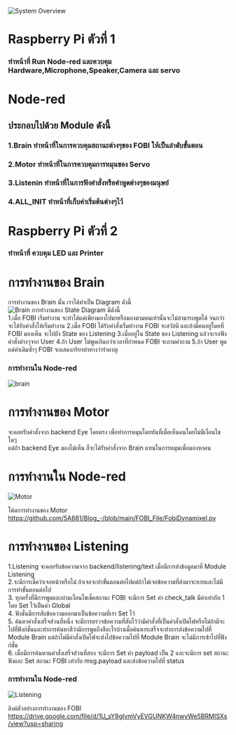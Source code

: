 ![System Overview](https://user-images.githubusercontent.com/46487715/109979637-ae88c300-7d31-11eb-89a2-efba68d0a19a.png) 
# Raspberry Pi ตัวที่ 1   
### ทำหน้าที่ Run Node-red และควบคุม Hardware,Microphone,Speaker,Camera และ servo  

# Node-red
## ประกอบไปด้วย Module ดังนี้  
### 1.Brain ทำหน้าที่ในการควบคุมสถานะต่างๆของ FOBI ให้เป็นลำดับขั้นตอน  
### 2.Motor ทำหน้าที่ในการควบคุมการหมุนของ Servo  
### 3.Listenin ทำหน้าที่ในการฟังคำสั่งหรือคำพูดต่างๆของมนุษย์  
### 4.ALL_INIT ทำหน้าที่เก็บค่าเริ่มต้นต่างๆไว้  

# Raspberry Pi ตัวที่ 2  
### ทำหน้าที่ ควบคุม LED และ Printer 


# การทำงานของ Brain  
 การทำงานของ Brain นั้น เราได้ทำเป็น Diagram ดังนี้  
 ![Brain](https://user-images.githubusercontent.com/46487715/110239785-547b3e00-7f7b-11eb-8561-b4a6c58fd64d.PNG)
 การทำงานของ State Diagram มีดังนี้  
   1.เมื่อ FOBI เริ่มทำงาน จะทำได้แค่เพียงมองไปมาหรือมองตามคนเท่านั้นจะไม่สามารถพูดได้ จนกว่าจะได้รับคำสั่งให้เริ่มทำงาน
   2.เมื่อ FOBI ได้รับคำสั่งเริ่มทำงาน  FOBI จะสวัสดี และถ้ามีคนอยู่โดยที่ FOBI มองเห็น จะไปยัง State ของ Listening
   3.เมื่ออยู่ใน State ของ Listening แล้วจะรอฟังคำสั่งต่างๆจาก User
   4.ถ้า User ไม่พูดเกินกว่าเวลาที่กำหนด  FOBI จะถามคำถาม
   5.ถ้า User พูดแต่คำเดิมซ้ำๆ FOBI จะแสดงกริยาท่าทางว่ารำคาญ
 ### การทำงานใน Node-red
 ![brain](https://user-images.githubusercontent.com/46487715/110452421-beb8ed80-80f7-11eb-9e95-6e54d220d2a6.png) 

# การทำงานของ Motor
 จะคอยรับคำสั่งจาก backend Eye โดยตรง เพื่อทำการหมุนโดยทันที่เมื่อเห็นคนโดยไม่มีเงื่อนไขใดๆ  
 แต่ถ้า backend Eye มองไม่เห็น ก็จะได้รับคำสั่งจาก Brain แทนในการหมุนเพื่อมองหาคน  
 
 # การทำงานใน Node-red
 ![Motor](https://user-images.githubusercontent.com/46487715/110451874-376b7a00-80f7-11eb-8f99-8a60b0a7e5c8.png)
 
 โค้ดการทำงานของ Motor https://github.com/5A681/Blog_-/blob/main/FOBI_File/FobiDynamixel.py

# การทำงานของ Listening  
1.Listening จะคอยรับข้อความจาก backend/listening/text เมื่อมีการส่งข้อมูลมาที่ Module Listening   
2.จะมีการเช็คว่าเจอหน้าหรือไม่ ถ้าเจอจะทำขั้นตอนต่อไปแต่ถ้าไม่เจอข้อความที่ส่งมาจะหายและไม่มีการทำขั้นตอนต่อไป  
3. ทุกครั้งที่มีการพูดและผ่านเงื่อนไขเช็คสถานะ FOBI จะมีการ Set ค่า check_talk มีค่าเท่ากับ 1 โดย Set ไว้เป็นค่า Global  
4. ฟังชั่นมีการสับข้อความออกมาเป็นข้อความที่เรา Set ไว้   
5. ค้นหาคำสั่งเสร็จส่วนที่หนึ่ง จะมีการตรวจข้อความที่สับไว้ว่ามีคำสั่งที่เป็นคำสั่งเปิดไฟหรือไม่ถ้ามีจะไปที่ฟังก์ชั่นและทำการค้นหาสีว่ามีการพูดถึงสีอะไรบ้างเมื่อค้นหารเสร็จจะทำการส่งข้อความไปที่ Module Brain แต่ถ้าไม่มีคำสั่งเปิดไฟจะส่งไปข้อความไปที่ Module Brain จะไม่มีการเข้าไปที่ฟังก์ชั่น  
6. เมื่อมีการค้นหานคำสั่งเสร็จส่วนที่สอง จะมีการ Set ค่า payload เป็น 2 และจะมีการ set สถานะฟังและ Set สถานะ FOBI เท่ากับ msg.payload และส่งข้อความไปที่ status   
   
  
   ### การทำงานใน Node-red
  ![Listening](https://user-images.githubusercontent.com/46487715/110457692-7dc3d780-80fd-11eb-96b5-d3f30aae8b80.png)
  
ลิงค์ตัวอย่างการทำงานของ FOBI   
 https://drive.google.com/file/d/1U_sY8gIvmVyEVGUNKW4nwyWe5BRMISXs/view?usp=sharing
